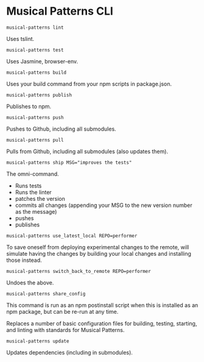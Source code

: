 # Musical Patterns CLI

`musical-patterns lint`

Uses tslint.

`musical-patterns test`

Uses Jasmine, browser-env.

`musical-patterns build`

Uses your build command from your npm scripts in package.json.

`musical-patterns publish`

Publishes to npm.

`musical-patterns push`

Pushes to Github, including all submodules.

`musical-patterns pull`

Pulls from Github, including all submodules (also updates them).

`musical-patterns ship MSG="improves the tests"`

The omni-command. 

- Runs tests
- Runs the linter
- patches the version
- commits all changes (appending your MSG to the new version number as the message)
- pushes
- publishes

`musical-patterns use_latest_local REPO=performer`

To save oneself from deploying experimental changes to the remote, will simulate having the changes by building your local changes and installing those instead.

`musical-patterns switch_back_to_remote REPO=performer`

Undoes the above.

`musical-patterns share_config`

This command is run as an npm postinstall script when this is installed as an npm package, but can be re-run at any time. 

Replaces a number of basic configuration files for building, testing, starting, and linting with standards for Musical Patterns.

`musical-patterns update`

Updates dependencies (including in submodules).
